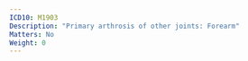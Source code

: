 ```yaml
---
ICD10: M1903
Description: "Primary arthrosis of other joints: Forearm"
Matters: No
Weight: 0
---
```


